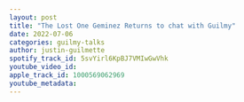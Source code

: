 ```yaml
---
layout: post
title: "The Lost One Geminez Returns to chat with Guilmy"
date: 2022-07-06
categories: guilmy-talks
author: justin-guilmette
spotify_track_id: 5svYirl6KpBJ7VMIwGwVhk
youtube_video_id: 
apple_track_id: 1000569062969
youtube_metadata: 
---
```

